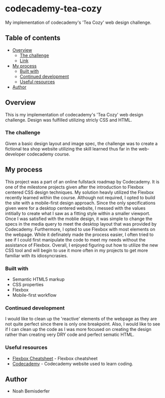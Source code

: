 # codecademy-tea-cozy
My implementation of codecademy's 'Tea Cozy' web design challenge.


## Table of contents

- [Overview](#overview)
  - [The challenge](#the-challenge)
  - [Link](#link)
- [My process](#my-process)
  - [Built with](#built-with)
  - [Continued development](#continued-development)
  - [Useful resources](#useful-resources)
- [Author](#author)

## Overview
This is my implementation of codecademy's 'Tea Cozy' web design challenge. Design was fulfilled utilizing stricly CSS and HTML.

### The challenge
Given a basic design layout and image spec, the challenge was to create a fictional tea shop website utilizing the skill learned thus far in the web-developer codecademy course.

## My process
This project was a part of an online fullstack roadmap by Codecademy. It is one of the milestone projects given after the introduction to Flexbox centered CSS design techniques. My solution heavly utilized the Flexbox recently learned within the course. Although not required, I opted to build the site with a mobile-first design approach.
Since the only specifications given were for a desktop centered website, I messed with the values intitially to create what I saw as a fitting style within a smaller viewport. Once I was satisfied with the moblie design, it was simple to change the specs in the media query to meet the desktop layout that was provided by Codecademy. Furthermore, I opted to use Flexbox with most elements on the webpage. While it definately made the process easier, I often tried to see if I could first manipulate the code to meet my needs without the assistance of Flexbox. Overall, I enjoyed figuring out how to utilize the new CSS tool and will begin to use it more often in my projects to get more familiar with its idiosyncrasies.

### Built with

- Semantic HTML5 markup
- CSS properties
- Flexbox
- Mobile-first workflow

### Continued development
I would like to clean up the 'reactive' elements of the webpage as they are not quite perfect since there is only one breakpoint. Also, I would like to see if I can clean up the code as I was more focused on creating the design rather than creating very DRY code and perfect sematic HTML. 

### Useful resources

- [Flexbox Cheatsheet](https://yoksel.github.io/flex-cheatsheet/#section-flex-shrink) - Flexbox cheatsheet
- [Codecademy](https://www.codecademy.com) - Codecademy website used to learn coding. 

## Author
- Noah Bemisderfer

